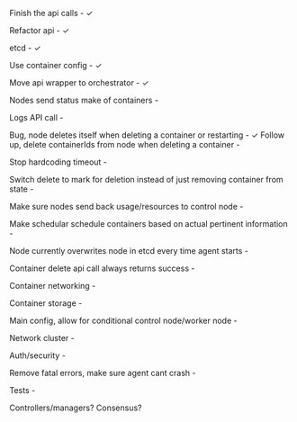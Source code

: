 Finish the api calls - ✓

Refactor api - ✓

etcd - ✓

Use container config - ✓

Move api wrapper to orchestrator - ✓

Nodes send status make of containers -

Logs API call - 

Bug, node deletes itself when deleting a container or restarting -  ✓
Follow up, delete containerIds from node when deleting a container -

Stop hardcoding timeout -  

Switch delete to mark for deletion instead of just removing container from state - 

Make sure nodes send back usage/resources to control node - 

Make schedular schedule containers based on actual pertinent information -

Node currently overwrites node in etcd every time agent starts - 

Container delete api call always returns success - 

Container networking - 

Container storage -

Main config, allow for conditional control node/worker node -

Network cluster -

Auth/security -

Remove fatal errors, make sure agent cant crash -

Tests - 

Controllers/managers?
Consensus?
